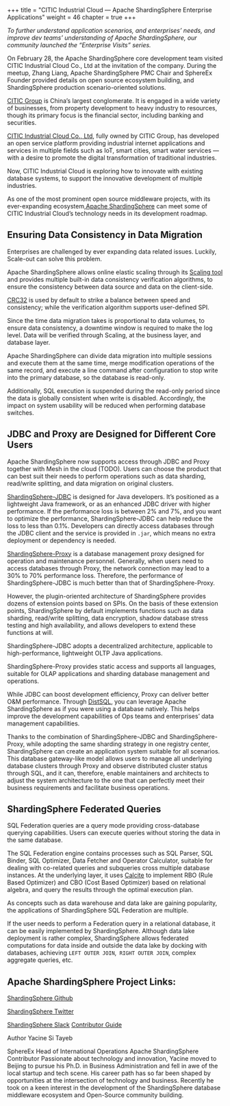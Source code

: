 +++ 
title = "CITIC Industrial Cloud — Apache ShardingSphere Enterprise Applications"
weight = 46
chapter = true 
+++

_To further understand application scenarios, and enterprises’ needs, and improve dev teams’ understanding of Apache ShardingSphere, our community launched the “Enterprise Visits” series._

On February 28, the Apache ShardingSphere core development team visited CITIC Industrial Cloud Co., Ltd at the invitation of the company. During the meetup, Zhang Liang, Apache ShardingSphere PMC Chair and SphereEx Founder provided details on open source ecosystem building, and ShardingSphere production scenario-oriented solutions.

[CITIC Group](https://www.citic.com/en/#Businesses) is China’s largest conglomerate. It is engaged in a wide variety of businesses, from property development to heavy industry to resources, though its primary focus is the financial sector, including banking and securities.

[CITIC Industrial Cloud Co., Ltd](https://www.citictel-cpc.com/en-eu/product-category/cloud-computing), fully owned by CITIC Group, has developed an open service platform providing industrial internet applications and services in multiple fields such as IoT, smart cities, smart water services — with a desire to promote the digital transformation of traditional industries.

Now, CITIC Industrial Cloud is exploring how to innovate with existing database systems, to support the innovative development of multiple industries.

As one of the most prominent open source middleware projects, with its ever-expanding ecosystem,[Apache ShardingSphere](https://shardingsphere.apache.org/) can meet some of CITIC Industrial Cloud’s technology needs in its development roadmap.

## Ensuring Data Consistency in Data Migration

Enterprises are challenged by ever expanding data related issues. Luckily, Scale-out can solve this problem.

Apache ShardingSphere allows online elastic scaling through its [Scaling tool ](https://shardingsphere.apache.org/document/current/en/features/migration/)and provides multiple built-in data consistency verification algorithms, to ensure the consistency between data source and data on the client-side.

[CRC32](https://crc32.online/) is used by default to strike a balance between speed and consistency; while the verification algorithm supports user-defined SPI.

Since the time data migration takes is proportional to data volumes, to ensure data consistency, a downtime window is required to make the log level. Data will be verified through Scaling, at the business layer, and database layer.

Apache ShardingSphere can divide data migration into multiple sessions and execute them at the same time, merge modification operations of the same record, and execute a line command after configuration to stop write into the primary database, so the database is read-only.

Additionally, SQL execution is suspended during the read-only period since the data is globally consistent when write is disabled. Accordingly, the impact on system usability will be reduced when performing database switches.

## JDBC and Proxy are Designed for Different Core Users

Apache ShardingSphere now supports access through JDBC and Proxy together with Mesh in the cloud (TODO). Users can choose the product that can best suit their needs to perform operations such as data sharding, read/write splitting, and data migration on original clusters.

[ShardingSphere-JDBC](https://shardingsphere.apache.org/document/current/en/overview/#shardingsphere-jdbc) is designed for Java developers. It’s positioned as a lightweight Java framework, or as an enhanced JDBC driver with higher performance. If the performance loss is between 2% and 7%, and you want to optimize the performance, ShardingSphere-JDBC can help reduce the loss to less than 0.1%. Developers can directly access databases through the JDBC client and the service is provided in `.jar`, which means no extra deployment or dependency is needed.

[ShardingSphere-Proxy](https://shardingsphere.apache.org/document/current/en/overview/#shardingsphere-proxy) is a database management proxy designed for operation and maintenance personnel. Generally, when users need to access databases through Proxy, the network connection may lead to a 30% to 70% performance loss. Therefore, the performance of ShardingSphere-JDBC is much better than that of ShardingSphere-Proxy.

However, the plugin-oriented architecture of ShardingSphere provides dozens of extension points based on SPIs. On the basis of these extension points, ShardingSphere by default implements functions such as data sharding, read/write splitting, data encryption, shadow database stress testing and high availability, and allows developers to extend these functions at will.

ShardingSphere-JDBC adopts a decentralized architecture, applicable to high-performance, lightweight OLTP Java applications.

ShardingSphere-Proxy provides static access and supports all languages, suitable for OLAP applications and sharding database management and operations.

While JDBC can boost development efficiency, Proxy can deliver better O&M performance. Through [DistSQL](https://medium.com/nerd-for-tech/intro-to-distsql-an-open-source-more-powerful-sql-bada4099211), you can leverage Apache ShardingSphere as if you were using a database natively. This helps improve the development capabilities of Ops teams and enterprises’ data management capabilities.

Thanks to the combination of ShardingSphere-JDBC and ShardingSphere-Proxy, while adopting the same sharding strategy in one registry center, ShardingSphere can create an application system suitable for all scenarios. This database gateway-like model allows users to manage all underlying database clusters through Proxy and observe distributed cluster status through SQL, and it can, therefore, enable maintainers and architects to adjust the system architecture to the one that can perfectly meet their business requirements and facilitate business operations.

## ShardingSphere Federated Queries

SQL Federation queries are a query mode providing cross-database querying capabilities. Users can execute queries without storing the data in the same database.

The SQL Federation engine contains processes such as SQL Parser, SQL Binder, SQL Optimizer, Data Fetcher and Operator Calculator, suitable for dealing with co-related queries and subqueries cross multiple database instances. At the underlying layer, it uses [Calcite](https://calcite.apache.org/) to implement RBO (Rule Based Optimizer) and CBO (Cost Based Optimizer) based on relational algebra, and query the results through the optimal execution plan.

As concepts such as data warehouse and data lake are gaining popularity, the applications of ShardingSphere SQL Federation are multiple.

If the user needs to perform a Federation query in a relational database, it can be easily implemented by ShardingSphere. Although data lake deployment is rather complex, ShardingSphere allows federated computations for data inside and outside the data lake by docking with databases, achieving `LEFT OUTER JOIN`,` RIGHT OUTER JOIN`, complex aggregate queries, etc.

## Apache ShardingSphere Project Links:

[ShardingSphere Github](https://github.com/apache/shardingsphere/issues?page=1&q=is%3Aopen+is%3Aissue+label%3A%22project%3A+OpenForce+2022%22)

[ShardingSphere Twitter](https://twitter.com/ShardingSphere)

[ShardingSphere Slack](https://join.slack.com/t/apacheshardingsphere/shared_invite/zt-sbdde7ie-SjDqo9~I4rYcR18bq0SYTg)
[
Contributor Guide](https://shardingsphere.apache.org/community/cn/involved/)

Author
Yacine Si Tayeb

SphereEx Head of International Operations
Apache ShardingSphere Contributor
Passionate about technology and innovation, Yacine moved to Beijing to pursue his Ph.D. in Business Administration and fell in awe of the local startup and tech scene. His career path has so far been shaped by opportunities at the intersection of technology and business. Recently he took on a keen interest in the development of the ShardingSphere database middleware ecosystem and Open-Source community building.

